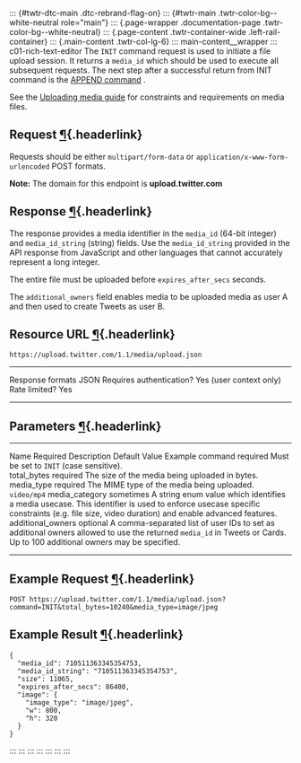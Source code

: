 ::: {#twtr-dtc-main .dtc-rebrand-flag-on}
::: {#twtr-main .twtr-color-bg--white-neutral role="main"}
::: {.page-wrapper .documentation-page .twtr-color-bg--white-neutral}
::: {.page-content .twtr-container-wide .left-rail-container}
::: {.main-content .twtr-col-lg-6}
::: main-content__wrapper
::: c01-rich-text-editor
The ` INIT ` command request is used to initiate a file upload session.
It returns a ` media_id ` which should be used to execute all subsequent
requests. The next step after a successful return from INIT command is
the [APPEND
command](/en/docs/media/upload-media/api-reference/post-media-upload-append)
.

See the [Uploading media
guide](/en/docs/media/upload-media/uploading-media/media-best-practices)
for constraints and requirements on media files.

## Request [¶](#request){.headerlink}

Requests should be either ` multipart/form-data ` or
` application/x-www-form-urlencoded ` POST formats.

**Note:** The domain for this endpoint is **upload.twitter.com**

## Response [¶](#response){.headerlink}

The response provides a media identifier in the ` media_id ` (64-bit
integer) and ` media_id_string ` (string) fields. Use the
` media_id_string ` provided in the API response from JavaScript and
other languages that cannot accurately represent a long integer.

The entire file must be uploaded before ` expires_after_secs ` seconds.

The ` additional_owners ` field enables media to be uploaded media as
user A and then used to create Tweets as user B.

## Resource URL [¶](#resource-url){.headerlink}

` https://upload.twitter.com/1.1/media/upload.json `

  -------------------------- -------------------------
  Response formats           JSON
  Requires authentication?   Yes (user context only)
  Rate limited?              Yes
  -------------------------- -------------------------

## Parameters [¶](#parameters){.headerlink}

  ------------------- ----------- -------------------------------------------------------------------------------------------------------------------------------------------------------------------------------------- --------------- ---------------
  Name                Required    Description                                                                                                                                                                            Default Value   Example
  command             required    Must be set to ` INIT ` (case sensitive).                                                                                                                                                              
  total_bytes         required    The size of the media being uploaded in bytes.                                                                                                                                                         
  media_type          required    The MIME type of the media being uploaded.                                                                                                                                                             ` video/mp4 `
  media_category      sometimes   A string enum value which identifies a media usecase. This identifier is used to enforce usecase specific constraints (e.g. file size, video duration) and enable advanced features.                   
  additional_owners   optional    A comma-separated list of user IDs to set as additional owners allowed to use the returned ` media_id ` in Tweets or Cards. Up to 100 additional owners may be specified.                              
  ------------------- ----------- -------------------------------------------------------------------------------------------------------------------------------------------------------------------------------------- --------------- ---------------

## Example Request [¶](#example-request){.headerlink}

` POST https://upload.twitter.com/1.1/media/upload.json?command=INIT&total_bytes=10240&media_type=image/jpeg `

## Example Result [¶](#example-result){.headerlink}

    {
      "media_id": 710511363345354753,
      "media_id_string": "710511363345354753",
      "size": 11065,
      "expires_after_secs": 86400,
      "image": {
        "image_type": "image/jpeg",
        "w": 800,
        "h": 320
      }
    }
:::
:::
:::
:::
:::
:::
:::
